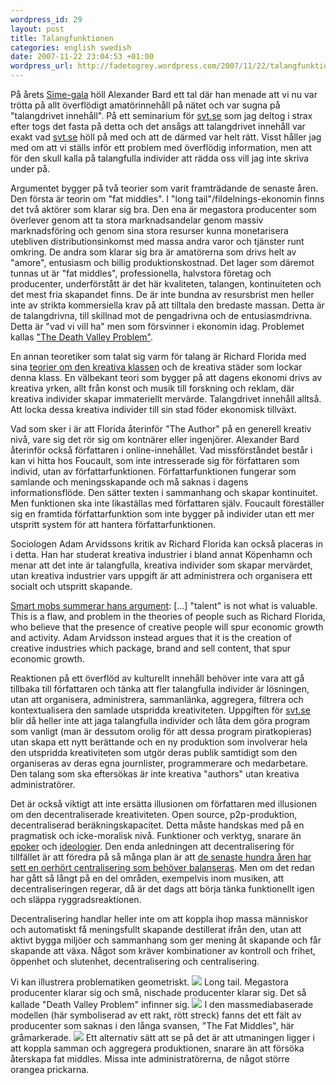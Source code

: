 ```yaml
--- 
wordpress_id: 29 
layout: post
title: Talangfunktionen 
categories: english swedish 
date: 2007-11-22 23:04:53 +01:00 
wordpress_url: http://fadetogrey.wordpress.com/2007/11/22/talangfunktionen/ 
---
```


På årets [Sime-gala](http://www.sime.nu/ "Sime-gala") höll Alexander Bard ett tal där han menade att vi nu var trötta på allt överflödigt amatörinnehåll på nätet och var sugna på "talangdrivet innehåll". På ett seminarium för [svt.se](http://svt.se/) som jag deltog i strax efter togs det fasta på detta och det ansågs att talangdrivet innehåll var exakt vad [svt.se](http://svt.se/) höll på med och att de därmed var helt rätt. Visst håller jag med om att vi ställs inför ett problem med överflödig information, men att för den skull kalla på talangfulla individer att rädda oss vill jag inte skriva under på.

Argumentet bygger på två teorier som varit framträdande de senaste åren. Den första är teorin om "fat middles". I "long tail"/fildelnings-ekonomin finns det två aktörer som klarar sig bra. Den ena är megastora producenter som överlever genom att ta stora marknadsandelar genom massiv marknadsföring och genom sina stora resurser kunna monetarisera utebliven distributionsinkomst med massa andra varor och tjänster runt omkring. De andra som klarar sig bra är amatörerna som drivs helt av "amore", entusiasm och billig produktionskostnad. Det lager som däremot tunnas ut är "fat middles", professionella, halvstora företag och producenter, underförstått är det här kvaliteten, talangen, kontinuiteten och det mest fria skapandet finns. De är inte bundna av resursbrist men heller inte av strikta kommersiella krav på att tilltala den bredaste massan. Detta är de talangdrivna, till skillnad mot de pengadrivna och de entusiasmdrivna. Detta är "vad vi vill ha" men som försvinner i ekonomin idag. Problemet kallas ["The Death Valley Problem"](http://www.cultureby.com/trilogy/2005/11/of_long_tails_a.html).

En annan teoretiker som talat sig varm för talang är Richard Florida med sina [teorier om den kreativa klassen](http://fadetogrey.wordpress.com/2007/06/09/unfinished-notes-on-richard-florida/ "teorier om den kreativa klassen") och de kreativa städer som lockar denna klass. En välbekant teori som bygger på att dagens ekonomi drivs av kreativa yrken, allt från konst och musik till forskning och reklam, där kreativa individer skapar immateriellt mervärde. Talangdrivet innehåll alltså. Att locka dessa kreativa individer till sin stad föder ekonomisk tillväxt. 

Vad som sker i är att Florida återinför "The Author" på en generell kreativ nivå, vare sig det rör sig om kontnärer eller ingenjörer. Alexander Bard återinför också författaren i online-innehållet. Vad missförståndet består i kan vi hitta hos Foucault, som inte intresserade sig för författaren som individ, utan av författarfunktionen. Författarfunktionen fungerar som samlande och meningsskapande och må saknas i dagens informationsflöde. Den sätter texten i sammanhang och skapar kontinuitet. Men funktionen ska inte likaställas med författaren själv. Foucault föreställer sig en framtida författarfunktion som inte bygger på individer utan ett mer utspritt system för att hantera författarfunktionen.

Sociologen Adam Arvidssons kritik av Richard Florida kan också placeras in i detta. Han har studerat kreativa industrier i bland annat Köpenhamn och menar att det inte är talangfulla, kreativa individer som skapar mervärdet, utan kreativa industrier vars uppgift är att administrera och organisera ett socialt och utspritt skapande.

[Smart mobs summerar hans argument](http://www.smartmobs.com/2007/11/19/the-political-economy-of-peer-production-adam-arvidsson-and-the-ethical-economy/ "Smart mobs summerar hans argument"): [...] "talent" is not what is valuable. This is a flaw, and problem in the theories of people such as Richard Florida, who believe that the presence of creative people will spur economic growth and activity. Adam Arvidsson instead argues that it is the creation of creative industries which package, brand and sell content, that spur economic growth.

Reaktionen på ett överflöd av kulturellt innehåll behöver inte vara att gå tillbaka till författaren och tänka att fler talangfulla individer är lösningen, utan att organisera, administrera, sammanlänka, aggregera, filtrera och kontextualisera den samlade utspridda kreativiteten. Uppgiften för [svt.se](http://svt.se/) blir då heller inte att jaga talangfulla individer och låta dem göra program som vanligt (man är dessutom orolig för att dessa program piratkopieras) utan skapa ett nytt berättande och en ny produktion som involverar hela den utspridda kreativiteten som utgör deras publik samtidigt som den organiseras av deras egna journlister, programmerare och medarbetare. Den talang som ska eftersökas är inte kreativa "authors" utan kreativa administratörer.


Det är också viktigt att inte ersätta illusionen om författaren med illusionen om den decentraliserade kreativiteten. Open source, p2p-produktion, decentraliserad beräkningskapacitet. Detta måste handskas med på en pragmatisk och icke-moralisk nivå. Funktioner och verktyg, snarare än [epoker](http://en.wikipedia.org/wiki/Michel_Bauwens "epoker") och [ideologier](http://en.wikipedia.org/wiki/Yochai_Benkler "ideologier"). Den enda anledningen att decentralisering för tillfället är att föredra på så många plan är att [de senaste hundra åren har sett en oerhört centralisering som behöver balanseras](http://www.cddc.vt.edu/host/delanda/pages/markets.htm "de senaste hundra åren har sett en oerhört centralisering som behöver balanseras"). Men om det redan har gått så långt på en del områden, exempelvis inom musiken, att decentraliseringen regerar, då är det dags att börja tänka funktionellt igen och släppa ryggradsreaktionen.

Decentralisering handlar heller inte om att koppla ihop massa människor och automatiskt få meningsfullt skapande destillerat ifrån den, utan att aktivt bygga miljöer och sammanhang som ger mening åt skapande och får skapande att växa. Något som kräver kombinationer av kontroll och frihet, öppenhet och slutenhet, decentralisering och centralisering.

Vi kan illustrera problematiken geometriskt. ![](http://docs.google.com/File?id=df2vgdxk_138cnxns2gs) Long tail. Megastora producenter klarar sig och små, nischade producenter klarar sig. Det så kallade "Death Valley Problem" infinner sig. ![](http://docs.google.com/File?id=df2vgdxk_139frntn4fs) I den massmediabaserade modellen (här symboliserad av ett rakt, rött streck) fanns det ett fält av producenter som saknas i den långa svansen, "The Fat Middles", här gråmarkerade. ![](http://docs.google.com/File?id=df2vgdxk_140f8723jgd) Ett alternativ sätt att se på det är att utmaningen ligger i att koppla samman och aggregera produktionen, snarare än att försöka återskapa fat middles. Missa inte administratörerna, de något större orangea prickarna.

